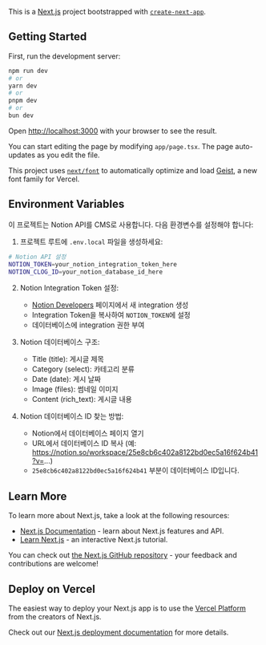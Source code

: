 This is a [Next.js](https://nextjs.org) project bootstrapped with [`create-next-app`](https://nextjs.org/docs/app/api-reference/cli/create-next-app).

## Getting Started

First, run the development server:

```bash
npm run dev
# or
yarn dev
# or
pnpm dev
# or
bun dev
```

Open [http://localhost:3000](http://localhost:3000) with your browser to see the result.

You can start editing the page by modifying `app/page.tsx`. The page auto-updates as you edit the file.

This project uses [`next/font`](https://nextjs.org/docs/app/building-your-application/optimizing/fonts) to automatically optimize and load [Geist](https://vercel.com/font), a new font family for Vercel.

## Environment Variables

이 프로젝트는 Notion API를 CMS로 사용합니다. 다음 환경변수를 설정해야 합니다:

1. 프로젝트 루트에 `.env.local` 파일을 생성하세요:

```bash
# Notion API 설정
NOTION_TOKEN=your_notion_integration_token_here
NOTION_CLOG_ID=your_notion_database_id_here
```

2. Notion Integration Token 설정:
   - [Notion Developers](https://developers.notion.com/) 페이지에서 새 integration 생성
   - Integration Token을 복사하여 `NOTION_TOKEN`에 설정
   - 데이터베이스에 integration 권한 부여

3. Notion 데이터베이스 구조:
   - Title (title): 게시글 제목
   - Category (select): 카테고리 분류
   - Date (date): 게시 날짜
   - Image (files): 썸네일 이미지
   - Content (rich_text): 게시글 내용

4. Notion 데이터베이스 ID 찾는 방법:
   - Notion에서 데이터베이스 페이지 열기
   - URL에서 데이터베이스 ID 복사 (예: https://notion.so/workspace/25e8cb6c402a8122bd0ec5a16f624b41?v=...)
   - `25e8cb6c402a8122bd0ec5a16f624b41` 부분이 데이터베이스 ID입니다.

## Learn More

To learn more about Next.js, take a look at the following resources:

- [Next.js Documentation](https://nextjs.org/docs) - learn about Next.js features and API.
- [Learn Next.js](https://nextjs.org/learn) - an interactive Next.js tutorial.

You can check out [the Next.js GitHub repository](https://github.com/vercel/next.js) - your feedback and contributions are welcome!

## Deploy on Vercel

The easiest way to deploy your Next.js app is to use the [Vercel Platform](https://vercel.com/new?utm_medium=default-template&filter=next.js&utm_source=create-next-app&utm_campaign=create-next-app-readme) from the creators of Next.js.

Check out our [Next.js deployment documentation](https://nextjs.org/docs/app/building-your-application/deploying) for more details.
